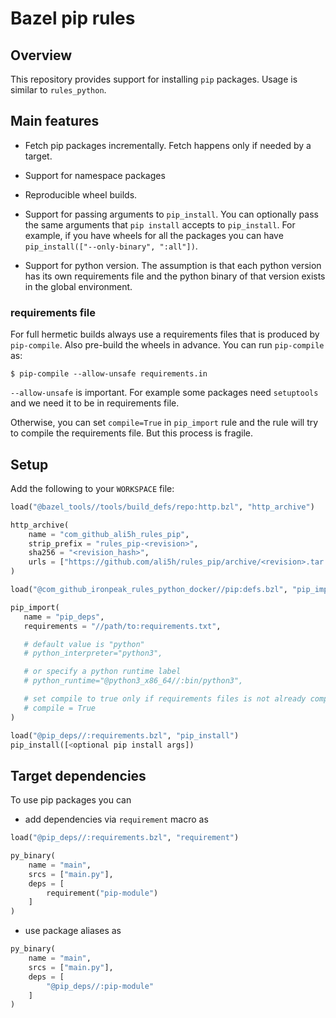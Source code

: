 # Bazel pip rules

## Overview

This repository provides support for installing `pip` packages. Usage
is similar to `rules_python`.

## Main features

- Fetch pip packages incrementally. Fetch happens only if needed by a target.

- Support for namespace packages

- Reproducible wheel builds.

- Support for passing arguments to `pip_install`. You can optionally
  pass the same arguments that `pip install` accepts to
  `pip_install`. For example, if you have wheels for all the packages
  you can have `pip_install(["--only-binary", ":all"])`.

- Support for python version. The assumption is that each python
  version has its own requirements file and the python binary of that
  version exists in the global environment.

### requirements file
For full hermetic builds always use a requirements files
that is produced by `pip-compile`. Also pre-build the wheels in advance.
You can run `pip-compile` as:

  ```
  $ pip-compile --allow-unsafe requirements.in
  ```

`--allow-unsafe` is important. For example some packages need
`setuptools` and we need it to be in requirements file.

Otherwise, you can set `compile=True` in `pip_import` rule and the
rule will try to compile the requirements file. But this process is
fragile.

## Setup

Add the following to your `WORKSPACE` file:

```python
load("@bazel_tools//tools/build_defs/repo:http.bzl", "http_archive")

http_archive(
    name = "com_github_ali5h_rules_pip",
    strip_prefix = "rules_pip-<revision>",
    sha256 = "<revision_hash>",
    urls = ["https://github.com/ali5h/rules_pip/archive/<revision>.tar.gz"],
)

load("@com_github_ironpeak_rules_python_docker//pip:defs.bzl", "pip_import")

pip_import(
   name = "pip_deps",
   requirements = "//path/to:requirements.txt",

   # default value is "python"
   # python_interpreter="python3",

   # or specify a python runtime label
   # python_runtime="@python3_x86_64//:bin/python3",

   # set compile to true only if requirements files is not already compiled
   # compile = True
)

load("@pip_deps//:requirements.bzl", "pip_install")
pip_install([<optional pip install args])
```

## Target dependencies

To use pip packages you can

* add dependencies via `requirement` macro as

```python
load("@pip_deps//:requirements.bzl", "requirement")

py_binary(
    name = "main",
    srcs = ["main.py"],
    deps = [
        requirement("pip-module")
    ]
)
```

* use package aliases as

```python
py_binary(
    name = "main",
    srcs = ["main.py"],
    deps = [
        "@pip_deps//:pip-module"
    ]
)
```
